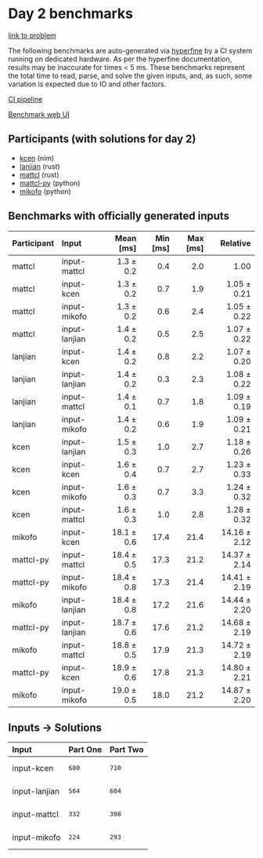 # Day 2 benchmarks

[link to problem](https://adventofcode.com/2024/day/2)

The following benchmarks are auto-generated via
[hyperfine](https://github.com/sharkdp/hyperfine) by a CI system running on
dedicated hardware. As per the hyperfine documentation, results may be
inaccurate for times < 5 ms. These benchmarks represent the total time to read,
parse, and solve the given inputs, and, as such, some variation is expected due
to IO and other factors.

[CI pipeline](http://ci.papercode.net:8080/teams/main/pipelines/aoc2024)

[Benchmark web UI](https://aoc.ancalagon.black)


## Participants (with solutions for day 2)

- [kcen](https://github.com/kcen/aoc2024) (nim)
- [lanjian](https://github.com/lanjian/aoc-2024) (rust)
- [mattcl](https://github.com/mattcl/aoc2024) (rust)
- [mattcl-py](https://github.com/mattcl/aoc2024-py) (python)
- [mikofo](https://github.com/mikofo/aoc2024) (python)


## Benchmarks with officially generated inputs

| Participant | Input | Mean [ms] | Min [ms] | Max [ms] | Relative |
|:---|:---|---:|---:|---:|---:|
| mattcl | input-mattcl | 1.3 ± 0.2 | 0.4 | 2.0 | 1.00 |
| mattcl | input-kcen | 1.3 ± 0.2 | 0.7 | 1.9 | 1.05 ± 0.21 |
| mattcl | input-mikofo | 1.3 ± 0.2 | 0.6 | 2.4 | 1.05 ± 0.22 |
| mattcl | input-lanjian | 1.4 ± 0.2 | 0.5 | 2.5 | 1.07 ± 0.22 |
| lanjian | input-kcen | 1.4 ± 0.2 | 0.8 | 2.2 | 1.07 ± 0.20 |
| lanjian | input-lanjian | 1.4 ± 0.2 | 0.3 | 2.3 | 1.08 ± 0.22 |
| lanjian | input-mattcl | 1.4 ± 0.1 | 0.7 | 1.8 | 1.09 ± 0.19 |
| lanjian | input-mikofo | 1.4 ± 0.2 | 0.6 | 1.9 | 1.09 ± 0.21 |
| kcen | input-lanjian | 1.5 ± 0.3 | 1.0 | 2.7 | 1.18 ± 0.26 |
| kcen | input-kcen | 1.6 ± 0.4 | 0.7 | 2.7 | 1.23 ± 0.33 |
| kcen | input-mikofo | 1.6 ± 0.3 | 0.7 | 3.3 | 1.24 ± 0.32 |
| kcen | input-mattcl | 1.6 ± 0.3 | 1.0 | 2.8 | 1.28 ± 0.32 |
| mikofo | input-kcen | 18.1 ± 0.6 | 17.4 | 21.4 | 14.16 ± 2.12 |
| mattcl-py | input-mattcl | 18.4 ± 0.5 | 17.3 | 21.2 | 14.37 ± 2.14 |
| mattcl-py | input-mikofo | 18.4 ± 0.8 | 17.3 | 21.4 | 14.41 ± 2.19 |
| mikofo | input-lanjian | 18.4 ± 0.8 | 17.2 | 21.6 | 14.44 ± 2.20 |
| mattcl-py | input-lanjian | 18.7 ± 0.6 | 17.6 | 21.2 | 14.68 ± 2.19 |
| mikofo | input-mattcl | 18.8 ± 0.5 | 17.9 | 21.3 | 14.72 ± 2.19 |
| mattcl-py | input-kcen | 18.9 ± 0.6 | 17.8 | 21.3 | 14.80 ± 2.21 |
| mikofo | input-mikofo | 19.0 ± 0.5 | 18.0 | 21.2 | 14.87 ± 2.20 |


## Inputs -> Solutions

| Input | Part One | Part Two |
|:---|:---|:---|
|input-kcen|<pre>680</pre>|<pre>710</pre>|
|input-lanjian|<pre>564</pre>|<pre>604</pre>|
|input-mattcl|<pre>332</pre>|<pre>398</pre>|
|input-mikofo|<pre>224</pre>|<pre>293</pre>|